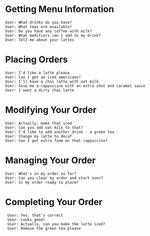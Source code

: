 # Getting Menu Information

    User: What drinks do you have?
    User: What teas are available?
    User: Do you have any coffee with milk?
    User: What modifiers can I add to my drink?
    User: Tell me about your lattes


# Placing Orders
    
    User: I'd like a latte please
    User: Can I get an iced americano?
    User: I'll have a chai latte with oat milk
    User: Give me a cappuccino with an extra shot and caramel sauce
    User: I want a dirty chai latte


# Modifying Your Order

    User: Actually, make that iced
    User: Can you add oat milk to that?
    User: I'd like to add another drink - a green tea
    User: Change my latte to decaf
    User: Can I get extra foam on that cappuccino?


# Managing Your Order
    User: What's in my order so far?
    User: Can you clear my order and start over?
    User: Is my order ready to place?


# Completing Your Order
    
     User: Yes, that's correct
     User: Looks good!
     User: Actually, can you make the latte iced?
     User: Remove the green tea please

